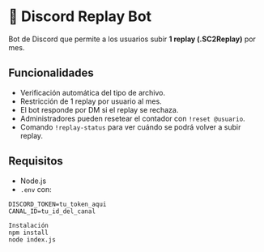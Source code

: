 # 🤖 Discord Replay Bot

Bot de Discord que permite a los usuarios subir **1 replay (.SC2Replay)** por mes. 

## Funcionalidades
- Verificación automática del tipo de archivo.
- Restricción de 1 replay por usuario al mes.
- El bot responde por DM si el replay se rechaza.
- Administradores pueden resetear el contador con `!reset @usuario`.
- Comando `!replay-status` para ver cuándo se podrá volver a subir replay.

## Requisitos

- Node.js
- `.env` con:

```env
DISCORD_TOKEN=tu_token_aqui
CANAL_ID=tu_id_del_canal

Instalación
npm install
node index.js

